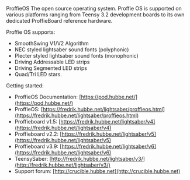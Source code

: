 ProffieOS
The open source operating system. Proffie OS is supported on various platforms ranging from Teensy 3.2 development boards to its own dedicated ProffieBoard reference hardware.

Proffie OS supports:

- SmoothSwing V1/V2 Algorithm
- NEC styled lightsaber sound fonts (polyphonic)
- Plecter styled lightsaber sound fonts (monophonic)
- Driving Addressable LED strips
- Driving Segmented LED strips
- Quad/Tri LED stars.

Getting started:
- ProffieOS Documentation: [https://pod.hubbe.net/](https://pod.hubbe.net/)
- ProffieOS: [https://fredrik.hubbe.net/lightsaber/proffieos.html](https://fredrik.hubbe.net/lightsaber/proffieos.html)
- Proffieboard v1.5: [https://fredrik.hubbe.net/lightsaber/v4](https://fredrik.hubbe.net/lightsaber/v4)
- Proffieboard v2.2: [https://fredrik.hubbe.net/lightsaber/v5](https://fredrik.hubbe.net/lightsaber/v5)
- Proffieboard v3.9: [https://fredrik.hubbe.net/lightsaber/v6](https://fredrik.hubbe.net/lightsaber/v6)
- TeensySaber: [http://fredrik.hubbe.net/lightsaber/v3/](http://fredrik.hubbe.net/lightsaber/v3/)
- Support forum: [http://crucible.hubbe.net](http://crucible.hubbe.net)